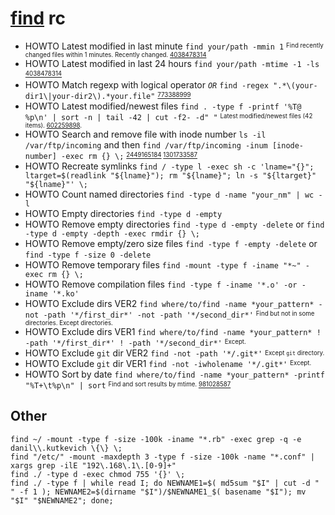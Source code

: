 # [find][] rc

[find]: https://en.wikipedia.org/wiki/Find_(Unix)

* HOWTO Latest modified in last minute   `find your/path -mmin 1`       <sup><sub>Find recently changed files within 1 minutes. Recently changed. [4038478314][]</sub></sup>
* HOWTO Latest modified in last 24 hours `find your/path -mtime -1 -ls` <sup><sub>[4038478314][]</sub></sup>
* HOWTO Match regexp with logical operator *`OR`* `find -regex ".*\(your-dir1\|your-dir2\).*your.file"`         <sup><sub>[773388999][]</sub></sup>
* HOWTO Latest modified/newest files  `find . -type f -printf '%T@ %p\n' | sort -n | tail -42 | cut -f2- -d" "` <sup><sub>Latest modified/newest files (42 items). [602259898][].</sub></sup>
* HOWTO Search and remove file with inode number `ls -il /var/ftp/incoming` and then `find /var/ftp/incoming -inum [inode-number] -exec rm {} \;` <sup><sub>[2449165184][] [1301733587][]</sub></sup>
* HOWTO Recreate symlinks             `find / -type l -exec sh -c 'lname="{}"; ltarget=$(readlink "${lname}"); rm "${lname}"; ln -s "${ltarget}" "${lname}"' \;`
* HOWTO Count named directories       `find -type d -name "your_nm" | wc -l`
* HOWTO Empty directories             `find -type d -empty`
* HOWTO Remove empty directories      `find -type d -empty -delete` or `find -type d -empty -depth -exec rmdir {} \;`
* HOWTO Remove empty/zero size files  `find -type f -empty -delete` or `find -type f -size 0 -delete`
* HOWTO Remove temporary files        `find -mount -type f -iname "*~" -exec rm {} \;`
* HOWTO Remove compilation files      `find -type f -iname '*.o' -or -iname '*.ko'`
* HOWTO Exclude dirs VER2             `find where/to/find -name *your_pattern* -not -path '*/first_dir*' -not -path '*/second_dir*'` <sup><sub>Find but not in some directories. Except directories.</sub></sup>
* HOWTO Exclude dirs VER1             `find where/to/find -name *your_pattern* ! -path '*/first_dir*' ! -path '*/second_dir*'`       <sup><sub>Except.</sub></sup>
* HOWTO Exclude `git` dir VER2        `find -not -path '*/.git*'`       <sup><sub>Except `git` directory.</sub></sup>
* HOWTO Exclude `git` dir VER1        `find -not -iwholename '*/.git*'` <sup><sub>Except.</sub></sup>
* HOWTO Sort by date                  `find where/to/find -name *your_pattern* -printf "%T+\t%p\n" | sort` <sup><sub>Find and sort results by mtime. [981028587][]</sub></sup>

[1301733587]: http://www.cyberciti.biz/tips/delete-remove-files-with-inode-number.html
[2449165184]: http://unix.com/solaris/23278-file-no-name.html
[4038478314]: http://stackoverflow.com/questions/16085958/scripts-find-the-files-have-been-changed-in-last-24-hours#16086041
[602259898]: https://stackoverflow.com/questions/4561895/how-to-recursively-find-the-latest-modified-file-in-a-directory#4561987
[773388999]: https://superuser.com/questions/1026412/use-of-the-or-regex-operator-with-the-find-command#1026420
[981028587]: http://unix.stackexchange.com/questions/29899/how-can-i-use-find-and-sort-the-results-by-mtime#29901

## Other

    find ~/ -mount -type f -size -100k -iname "*.rb" -exec grep -q -e danil\\.kutkevich \{\} \;
    find "/etc/" -mount -maxdepth 3 -type f -size -100k -name "*.conf" | xargs grep -ilE "192\.168\.1\.[0-9]+"
    find ./ -type d -exec chmod 755 '{}' \;
    find ./ -type f | while read I; do NEWNAME1=$( md5sum "$I" | cut -d " " -f 1 ); NEWNAME2=$(dirname "$I")/$NEWNAME1_$( basename "$I"); mv "$I" "$NEWNAME2"; done;
